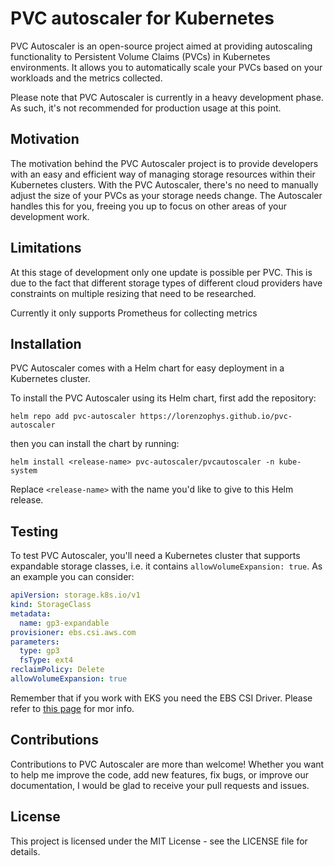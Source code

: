 # PVC autoscaler for Kubernetes

PVC Autoscaler is an open-source project aimed at providing autoscaling functionality to Persistent Volume Claims (PVCs) in Kubernetes environments. It allows you to automatically scale your PVCs based on your workloads and the metrics collected.

Please note that PVC Autoscaler is currently in a heavy development phase. As such, it's not recommended for production usage at this point.

## Motivation

The motivation behind the PVC Autoscaler project is to provide developers with an easy and efficient way of managing storage resources within their Kubernetes clusters. With the PVC Autoscaler, there's no need to manually adjust the size of your PVCs as your storage needs change. The Autoscaler handles this for you, freeing you up to focus on other areas of your development work.

## Limitations

At this stage of development only one update is possible per PVC. This is due to the fact that different storage types of different cloud providers have constraints on multiple resizing that need to be researched.

Currently it only supports Prometheus for collecting metrics

## Installation

PVC Autoscaler comes with a Helm chart for easy deployment in a Kubernetes cluster.

To install the PVC Autoscaler using its Helm chart, first add the repository:

```console
helm repo add pvc-autoscaler https://lorenzophys.github.io/pvc-autoscaler
```

then you can install the chart by running:

```console
helm install <release-name> pvc-autoscaler/pvcautoscaler -n kube-system
```

Replace `<release-name>` with the name you'd like to give to this Helm release.

## Testing

To test PVC Autoscaler, you'll need a Kubernetes cluster that supports expandable storage classes, i.e. it contains `allowVolumeExpansion: true`. As an example you can consider:

```yaml
apiVersion: storage.k8s.io/v1
kind: StorageClass
metadata:
  name: gp3-expandable
provisioner: ebs.csi.aws.com
parameters:
  type: gp3
  fsType: ext4
reclaimPolicy: Delete
allowVolumeExpansion: true
```

Remember that if you work with EKS you need the EBS CSI Driver. Please refer to [this page](https://docs.aws.amazon.com/eks/latest/userguide/ebs-csi.html) for mor info.

## Contributions

Contributions to PVC Autoscaler are more than welcome! Whether you want to help me improve the code, add new features, fix bugs, or improve our documentation, I would be glad to receive your pull requests and issues.

## License

This project is licensed under the MIT License - see the LICENSE file for details.
